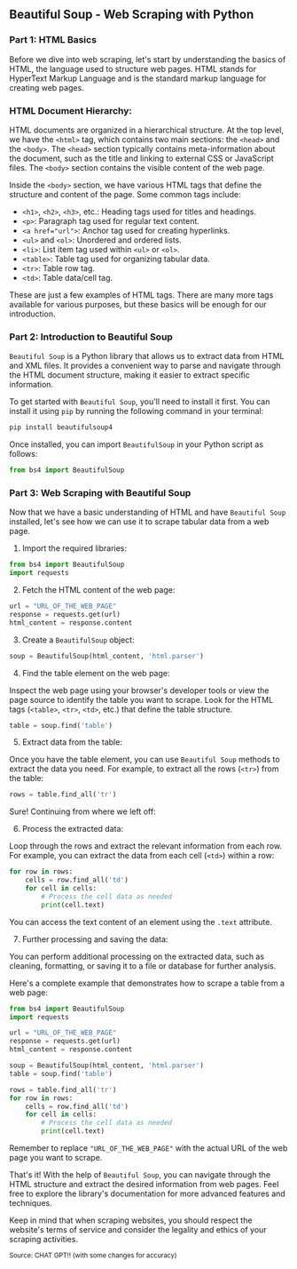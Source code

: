 ## Beautiful Soup - Web Scraping with Python

### Part 1: HTML Basics

Before we dive into web scraping, let's start by understanding the basics of HTML, the language used to structure web pages. HTML stands for HyperText Markup Language and is the standard markup language for creating web pages.

### HTML Document Hierarchy:

HTML documents are organized in a hierarchical structure. At the top level, we have the `<html>` tag, which contains two main sections: the `<head>` and the `<body>`. The `<head>` section typically contains meta-information about the document, such as the title and linking to external CSS or JavaScript files. The `<body>` section contains the visible content of the web page.

Inside the `<body>` section, we have various HTML tags that define the structure and content of the page. Some common tags include:

- `<h1>`, `<h2>`, `<h3>`, etc.: Heading tags used for titles and headings.
- `<p>`: Paragraph tag used for regular text content.
- `<a href="url">`: Anchor tag used for creating hyperlinks.
- `<ul>` and `<ol>`: Unordered and ordered lists.
- `<li>`: List item tag used within `<ul>` or `<ol>`.
- `<table>`: Table tag used for organizing tabular data.
- `<tr>`: Table row tag.
- `<td>`: Table data/cell tag.

These are just a few examples of HTML tags. There are many more tags available for various purposes, but these basics will be enough for our introduction.

### Part 2: Introduction to Beautiful Soup

`Beautiful Soup` is a Python library that allows us to extract data from HTML and XML files. It provides a convenient way to parse and navigate through the HTML document structure, making it easier to extract specific information.

To get started with `Beautiful Soup`, you'll need to install it first. You can install it using `pip` by running the following command in your terminal:

```python
pip install beautifulsoup4
```

Once installed, you can import `BeautifulSoup` in your Python script as follows:

```python
from bs4 import BeautifulSoup
```

### Part 3: Web Scraping with Beautiful Soup

Now that we have a basic understanding of HTML and have `Beautiful Soup` installed, let's see how we can use it to scrape tabular data from a web page.

1. Import the required libraries:

```python
from bs4 import BeautifulSoup
import requests
```

2. Fetch the HTML content of the web page:

```python
url = "URL_OF_THE_WEB_PAGE"
response = requests.get(url)
html_content = response.content
```

3. Create a `BeautifulSoup` object:

```python
soup = BeautifulSoup(html_content, 'html.parser')
```

4. Find the table element on the web page:

Inspect the web page using your browser's developer tools or view the page source to identify the table you want to scrape. Look for the HTML tags (`<table>`, `<tr>`, `<td>`, etc.) that define the table structure.

```python
table = soup.find('table')
```

5. Extract data from the table:

Once you have the table element, you can use `Beautiful Soup` methods to extract the data you need. For example, to extract all the rows (`<tr>`) from the table:

```python
rows = table.find_all('tr')
```

Sure! Continuing from where we left off:

6. Process the extracted data:

Loop through the rows and extract the relevant information from each row. For example, you can extract the data from each cell (`<td>`) within a row:

```python
for row in rows:
    cells = row.find_all('td')
    for cell in cells:
        # Process the cell data as needed
        print(cell.text)
```

You can access the text content of an element using the `.text` attribute.

7. Further processing and saving the data:

You can perform additional processing on the extracted data, such as cleaning, formatting, or saving it to a file or database for further analysis.

Here's a complete example that demonstrates how to scrape a table from a web page:

```python
from bs4 import BeautifulSoup
import requests

url = "URL_OF_THE_WEB_PAGE"
response = requests.get(url)
html_content = response.content

soup = BeautifulSoup(html_content, 'html.parser')
table = soup.find('table')

rows = table.find_all('tr')
for row in rows:
    cells = row.find_all('td')
    for cell in cells:
        # Process the cell data as needed
        print(cell.text)
```

Remember to replace `"URL_OF_THE_WEB_PAGE"` with the actual URL of the web page you want to scrape.

That's it! With the help of `Beautiful Soup`, you can navigate through the HTML structure and extract the desired information from web pages. Feel free to explore the library's documentation for more advanced features and techniques.

Keep in mind that when scraping websites, you should respect the website's terms of service and consider the legality and ethics of your scraping activities.

<sub>Source: CHAT GPT!! (with some changes for accuracy)</sub>
